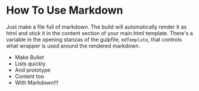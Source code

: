 # How To Use Markdown

Just make a file full of markdown.  The build will automatically render it as html and stick it in the content section of your main.html template.  There's a variable in the opening stanzas of the gulpfile, `mdTemplate`, that controls what wrapper is used around the rendered markdown.

- Make Bullet
- Lists quickly
- And prototype
- Content too 
- With Markdown!!!